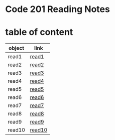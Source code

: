 # Code 201 Reading Notes



# table of content

| object | link |
| --- | ----------- |
| read1 | [read1](https://suhaib079.github.io/class201/read1) |
| read2 | [read2](https://suhaib079.github.io/class201/class02) |
| read3 | [read3](https://suhaib079.github.io/class201/read3) |
| read4 | [read4](https://suhaib079.github.io/class201/read4) |
| read5 | [read5](https://suhaib079.github.io/class201/read5) |
| read6 | [read6](https://suhaib079.github.io/class201/read6) |
| read7 | [read7](https://suhaib079.github.io/class201/read7) |
| read8 | [read8](https://suhaib079.github.io/class201/read8) |
| read9 | [read9](https://suhaib079.github.io/class201/read9) |
| read10 | [read10](https://suhaib079.github.io/class201/read10) |





